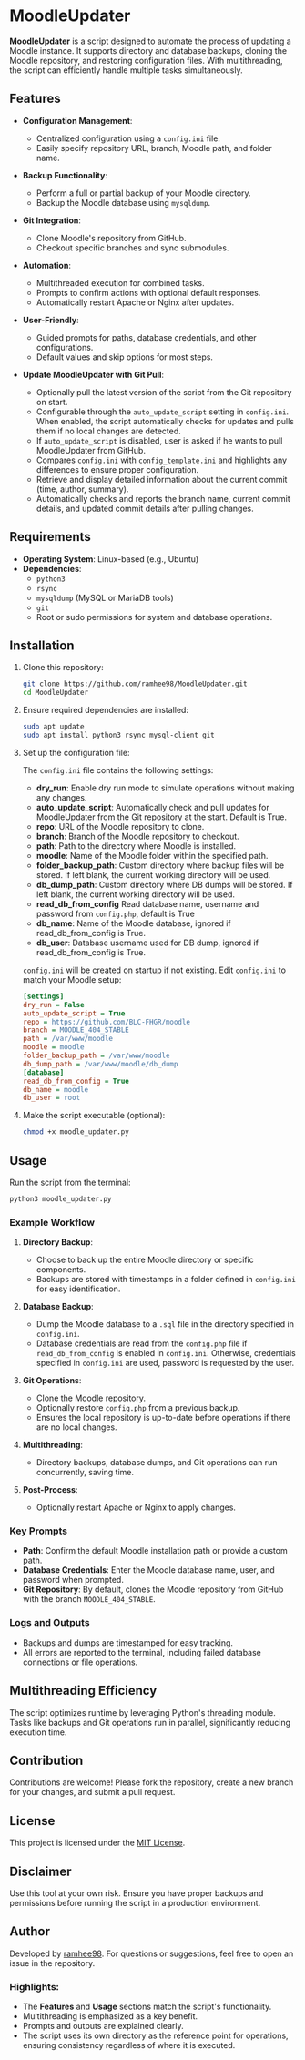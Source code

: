 # MoodleUpdater

**MoodleUpdater** is a script designed to automate the process of updating a Moodle instance. It supports directory and database backups, cloning the Moodle repository, and restoring configuration files. With multithreading, the script can efficiently handle multiple tasks simultaneously.

## Features

- **Configuration Management**:
  - Centralized configuration using a `config.ini` file.
  - Easily specify repository URL, branch, Moodle path, and folder name.

- **Backup Functionality**:
  - Perform a full or partial backup of your Moodle directory.
  - Backup the Moodle database using `mysqldump`.

- **Git Integration**:
  - Clone Moodle's repository from GitHub.
  - Checkout specific branches and sync submodules.

- **Automation**:
  - Multithreaded execution for combined tasks.
  - Prompts to confirm actions with optional default responses.
  - Automatically restart Apache or Nginx after updates.

- **User-Friendly**:
  - Guided prompts for paths, database credentials, and other configurations.
  - Default values and skip options for most steps.

- **Update MoodleUpdater with Git Pull**:
  - Optionally pull the latest version of the script from the Git repository on start.
  - Configurable through the `auto_update_script` setting in `config.ini`. When enabled, the script automatically checks for updates and pulls them if no local changes are detected.
  - If `auto_update_script` is disabled, user is asked if he wants to pull MoodleUpdater from GitHub.
  - Compares `config.ini` with `config_template.ini` and highlights any differences to ensure proper configuration.
  - Retrieve and display detailed information about the current commit (time, author, summary).
  - Automatically checks and reports the branch name, current commit details, and updated commit details after pulling changes.

## Requirements

- **Operating System**: Linux-based (e.g., Ubuntu)
- **Dependencies**:
  - `python3`
  - `rsync`
  - `mysqldump` (MySQL or MariaDB tools)
  - `git`
  - Root or sudo permissions for system and database operations.

## Installation

1. Clone this repository:
   ```bash
   git clone https://github.com/ramhee98/MoodleUpdater.git
   cd MoodleUpdater
   ```

2. Ensure required dependencies are installed:
   ```bash
   sudo apt update
   sudo apt install python3 rsync mysql-client git
   ```

3. Set up the configuration file:

   The `config.ini` file contains the following settings:
   - **dry_run**: Enable dry run mode to simulate operations without making any changes.
   - **auto_update_script**: Automatically check and pull updates for MoodleUpdater from the Git repository at the start. Default is True.
   - **repo**: URL of the Moodle repository to clone.
   - **branch**: Branch of the Moodle repository to checkout.
   - **path**: Path to the directory where Moodle is installed.
   - **moodle**: Name of the Moodle folder within the specified path.
   - **folder_backup_path**: Custom directory where backup files will be stored. If left blank, the current working directory will be used.
   - **db_dump_path**: Custom directory where DB dumps will be stored. If left blank, the current working directory will be used.
   - **read_db_from_config** Read database name, username and password from `config.php`, default is True
   - **db_name**: Name of the Moodle database, ignored if read_db_from_config is True.
   - **db_user**: Database username used for DB dump, ignored if read_db_from_config is True.

   `config.ini` will be created on startup if not existing.
   Edit `config.ini` to match your Moodle setup:
   ```ini
   [settings]
   dry_run = False
   auto_update_script = True
   repo = https://github.com/BLC-FHGR/moodle
   branch = MOODLE_404_STABLE
   path = /var/www/moodle
   moodle = moodle
   folder_backup_path = /var/www/moodle
   db_dump_path = /var/www/moodle/db_dump
   [database]
   read_db_from_config = True
   db_name = moodle
   db_user = root
   ```

4. Make the script executable (optional):
   ```bash
   chmod +x moodle_updater.py
   ```

## Usage

Run the script from the terminal:
```bash
python3 moodle_updater.py
```

### Example Workflow

1. **Directory Backup**:
   - Choose to back up the entire Moodle directory or specific components.
   - Backups are stored with timestamps in a folder defined in `config.ini` for easy identification.

2. **Database Backup**:
   - Dump the Moodle database to a `.sql` file in the directory specified in `config.ini`.
   - Database credentials are read from the `config.php` file if `read_db_from_config` is enabled in `config.ini`. Otherwise, credentials specified in `config.ini` are used, password is requested by the user.

3. **Git Operations**:
   - Clone the Moodle repository.
   - Optionally restore `config.php` from a previous backup.
   - Ensures the local repository is up-to-date before operations if there are no local changes.

4. **Multithreading**:
   - Directory backups, database dumps, and Git operations can run concurrently, saving time.

5. **Post-Process**:
   - Optionally restart Apache or Nginx to apply changes.

### Key Prompts

- **Path**: Confirm the default Moodle installation path or provide a custom path.
- **Database Credentials**: Enter the Moodle database name, user, and password when prompted.
- **Git Repository**: By default, clones the Moodle repository from GitHub with the branch `MOODLE_404_STABLE`.

### Logs and Outputs

- Backups and dumps are timestamped for easy tracking.
- All errors are reported to the terminal, including failed database connections or file operations.

## Multithreading Efficiency

The script optimizes runtime by leveraging Python's threading module. Tasks like backups and Git operations run in parallel, significantly reducing execution time.

## Contribution

Contributions are welcome! Please fork the repository, create a new branch for your changes, and submit a pull request.

## License

This project is licensed under the [MIT License](LICENSE).

## Disclaimer

Use this tool at your own risk. Ensure you have proper backups and permissions before running the script in a production environment.

## Author

Developed by [ramhee98](https://github.com/ramhee98). For questions or suggestions, feel free to open an issue in the repository.

### Highlights:
- The **Features** and **Usage** sections match the script's functionality.
- Multithreading is emphasized as a key benefit.
- Prompts and outputs are explained clearly.
- The script uses its own directory as the reference point for operations, ensuring consistency regardless of where it is executed.
